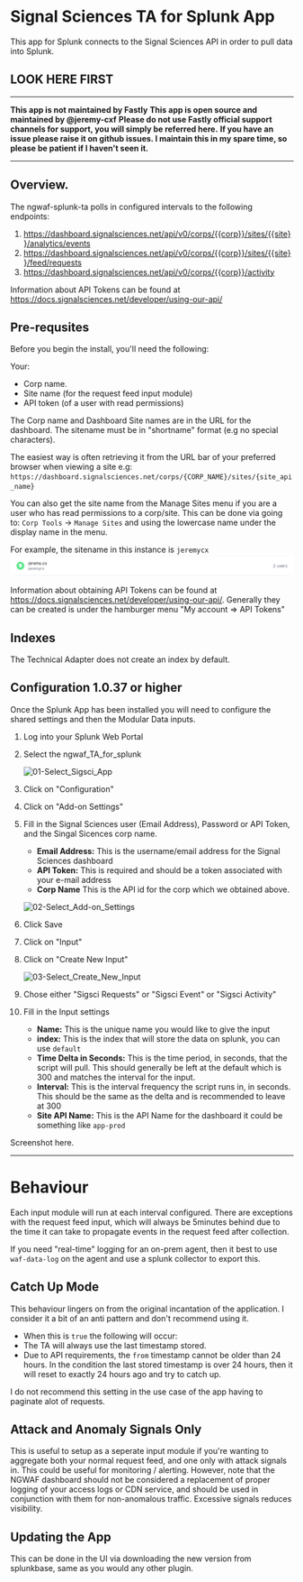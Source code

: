 # Signal Sciences TA for Splunk App

This app for Splunk connects to the Signal Sciences API in order to pull data into Splunk. 

## LOOK HERE FIRST
---
**This app is not maintained by Fastly**
**This app is open source and maintained by @jeremy-cxf**
**Please do not use Fastly official support channels for support, you will simply be referred here.** 
**If you have an issue please raise it on github issues. I maintain this in my spare time, so please be patient if I haven't seen it.**

---

## Overview.

The ngwaf-splunk-ta polls in configured intervals to the following endpoints:

1. https://dashboard.signalsciences.net/api/v0/corps/{{corp}}/sites/{{site}}/analytics/events
2. https://dashboard.signalsciences.net/api/v0/corps/{{corp}}/sites/{{site}}/feed/requests
3. https://dashboard.signalsciences.net/api/v0/corps/{{corp}}/activity

Information about API Tokens can be found at https://docs.signalsciences.net/developer/using-our-api/

## Pre-requsites

Before you begin the install, you'll need the following:

Your:
- Corp name. 
- Site name (for the request feed input module)
- API token (of a user with read permissions)

The Corp name and Dashboard Site names are in the URL for the dashboard. 
The sitename must be in "shortname" format (e.g no special characters).

The easiest way is often retrieving it from the URL bar of your preferred browser when viewing a site e.g:
`https://dashboard.signalsciences.net/corps/{CORP_NAME}/sites/{site_api_name}`

You can also get the site name from the Manage Sites menu if you are a user who has read permissions to a corp/site. This can be done via going to: `Corp Tools` -> `Manage Sites` and using the lowercase name under the display name in the menu.

For example, the sitename in this instance is `jeremycx`
![Alt text](image.png)

Information about obtaining API Tokens can be found at https://docs.signalsciences.net/developer/using-our-api/.
Generally they can be created is under the hamburger menu "My account => API Tokens"

## Indexes
The Technical Adapter does not create an index by default.

## Configuration 1.0.37 or higher

Once the Splunk App has been installed you will need to configure the shared settings and then the Modular Data inputs.

1. Log into your Splunk Web Portal
2. Select the ngwaf_TA_for_splunk

   ![01-Select_Sigsci_App](screenshots/01-Select_Sigsci_App.png "Select SigSci App")
    
3. Click on "Configuration"
4. Click on "Add-on Settings"
5. Fill in the Signal Sciences user (Email Address), Password or API Token, and the Singal Sicences corp name.

   * **Email Address:** This is the username/email address for the Signal Sciences dashboard
   * **API Token:** This is required and should be a token associated with your e-mail address
   * **Corp Name** This is the API id for the corp which we obtained above.

   ![02-Select_Add-on_Settings](screenshots/02-Select_Add-on_Settings.png "Select Add-on Configuration")

6. Click Save
7. Click on "Input"
8. Click on "Create New Input"

   ![03-Select_Create_New_Input](screenshots/03-Select_Create_New_Input.png "Select Input Configuration")

9. Chose either "Sigsci Requests" or "Sigsci Event" or "Sigsci Activity"
10. Fill in the Input settings

    * **Name:** This is the unique name you would like to give the input
    * **index:**  This is the index that will store the data on splunk, you can use `default`
    * **Time Delta in Seconds:** This is the time period, in seconds, that the script will pull. This should generally be left at the default which is 300 and matches the interval for the input.
    * **Interval:** This is the interval frequency the script runs in, in seconds. This should be the same as the delta and is recommended to leave at 300
    * **Site API Name:** This is the API Name for the dashboard it could be something like `app-prod`

Screenshot here.

---

# Behaviour

Each input module will run at each interval configured. There are exceptions with the request feed input, which will always be 5minutes behind due to the time it can take to propagate events in the request feed after collection.

If you need "real-time" logging for an on-prem agent, then it best to use `waf-data-log` on the agent and use a splunk collector to export this.

## Catch Up Mode

This behaviour lingers on from the original incantation of the application. 
I consider it a bit of an anti pattern and don't recommend using it.

- When this is `true` the following will occur:
- The TA will always use the last timestamp stored.
- Due to API requirements, the `from` timestamp cannot be older than 24 hours. In the condition the last stored timestamp is over 24 hours, then it will reset to exactly 24 hours ago and try to catch up.

I do not recommend this setting in the use case of the app having to paginate alot of requests. 

## Attack and Anomaly Signals Only

This is useful to setup as a seperate input module if you're wanting to aggregate both your normal request feed, and one only with attack signals in. This could be useful for monitoring / alerting. However, note that the NGWAF dashboard should not be considered a replacement of proper logging of your access logs or CDN service, and should be used in conjunction with them for non-anomalous traffic. Excessive signals reduces visibility.

## Updating the App

This can be done in the UI via downloading the new version from splunkbase, same as you would any other plugin.